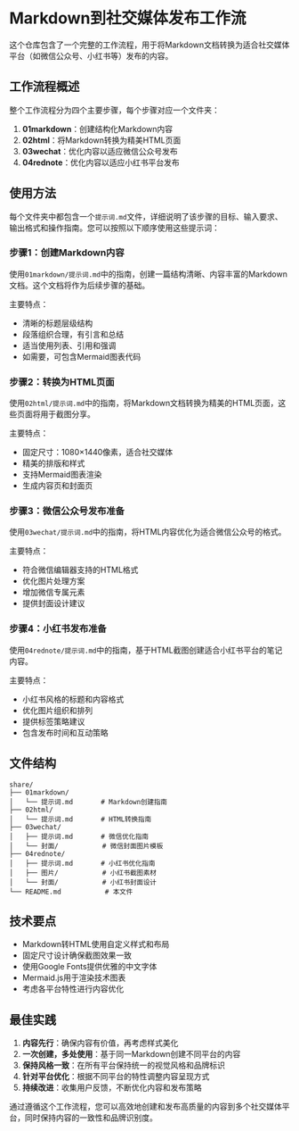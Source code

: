 # Markdown到社交媒体发布工作流

这个仓库包含了一个完整的工作流程，用于将Markdown文档转换为适合社交媒体平台（如微信公众号、小红书等）发布的内容。

## 工作流程概述

整个工作流程分为四个主要步骤，每个步骤对应一个文件夹：

1. **01markdown**：创建结构化Markdown内容
2. **02html**：将Markdown转换为精美HTML页面
3. **03wechat**：优化内容以适应微信公众号发布
4. **04rednote**：优化内容以适应小红书平台发布

## 使用方法

每个文件夹中都包含一个`提示词.md`文件，详细说明了该步骤的目标、输入要求、输出格式和操作指南。您可以按照以下顺序使用这些提示词：

### 步骤1：创建Markdown内容

使用`01markdown/提示词.md`中的指南，创建一篇结构清晰、内容丰富的Markdown文档。这个文档将作为后续步骤的基础。

主要特点：
- 清晰的标题层级结构
- 段落组织合理，有引言和总结
- 适当使用列表、引用和强调
- 如需要，可包含Mermaid图表代码

### 步骤2：转换为HTML页面

使用`02html/提示词.md`中的指南，将Markdown文档转换为精美的HTML页面，这些页面将用于截图分享。

主要特点：
- 固定尺寸：1080×1440像素，适合社交媒体
- 精美的排版和样式
- 支持Mermaid图表渲染
- 生成内容页和封面页

### 步骤3：微信公众号发布准备

使用`03wechat/提示词.md`中的指南，将HTML内容优化为适合微信公众号的格式。

主要特点：
- 符合微信编辑器支持的HTML格式
- 优化图片处理方案
- 增加微信专属元素
- 提供封面设计建议

### 步骤4：小红书发布准备

使用`04rednote/提示词.md`中的指南，基于HTML截图创建适合小红书平台的笔记内容。

主要特点：
- 小红书风格的标题和内容格式
- 优化图片组织和排列
- 提供标签策略建议
- 包含发布时间和互动策略

## 文件结构

```
share/
├── 01markdown/
│   └── 提示词.md       # Markdown创建指南
├── 02html/
│   └── 提示词.md       # HTML转换指南
├── 03wechat/
│   ├── 提示词.md       # 微信优化指南
│   └── 封面/           # 微信封面图片模板
├── 04rednote/
│   ├── 提示词.md       # 小红书优化指南
│   ├── 图片/           # 小红书截图素材
│   └── 封面/           # 小红书封面设计
└── README.md           # 本文件
```

## 技术要点

- Markdown转HTML使用自定义样式和布局
- 固定尺寸设计确保截图效果一致
- 使用Google Fonts提供优雅的中文字体
- Mermaid.js用于渲染技术图表
- 考虑各平台特性进行内容优化

## 最佳实践

1. **内容先行**：确保内容有价值，再考虑样式美化
2. **一次创建，多处使用**：基于同一Markdown创建不同平台的内容
3. **保持风格一致**：在所有平台保持统一的视觉风格和品牌标识
4. **针对平台优化**：根据不同平台的特性调整内容呈现方式
5. **持续改进**：收集用户反馈，不断优化内容和发布策略

通过遵循这个工作流程，您可以高效地创建和发布高质量的内容到多个社交媒体平台，同时保持内容的一致性和品牌识别度。 
